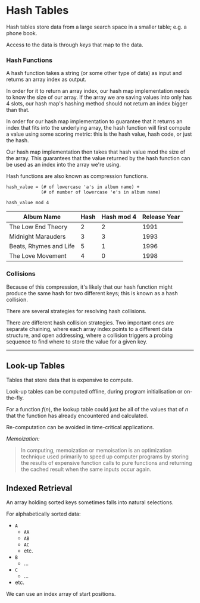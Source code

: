# Hash Tables

Hash tables store data from a large search space in a smaller table; e.g. a phone book.

Access to the data is through *keys* that map to the data.

### Hash Functions

A hash function takes a string (or some other type of data) as input and returns an array index as output. 

In order for it to return an array index, our hash map implementation needs to know the size of our array. If the array we are saving values into only has 4 slots, our hash map's hashing method should not return an index bigger than that.

In order for our hash map implementation to guarantee that it returns an index that fits into the underlying array, the hash function will first compute a value using some scoring metric: this is the hash value, hash code, or just the hash.

Our hash map implementation then takes that hash value mod the size of the array. This guarantees that the value returned by the hash function can be used as an index into the array we're using.

Hash functions are also known as compression functions.

```
hash_value = (# of lowercase 'a's in album name) + 
             (# of number of lowercase 'e's in album name)

hash_value mod 4
```

Album Name             | Hash |	Hash mod 4 | Release Year
---                    | ---  | ---        | ---
The Low End Theory     | 2    | 2          | 1991
Midnight Marauders     | 3    | 3          | 1993
Beats, Rhymes and Life | 5    | 1          | 1996
The Love Movement      | 4    | 0          | 1998

### Collisions


Because of this compression, it's likely that our hash function might produce the same hash for two different keys; this is known as a hash collision. 

There are several strategies for resolving hash collisions.

There are different hash collision strategies. Two important ones are separate chaining, where each array index points to a different data structure, and open addressing, where a collision triggers a probing sequence to find where to store the value for a given key.

---

## Look-up Tables

Tables that store data that is expensive to compute.

Look-up tables can be computed offline, during program initialisation or on-the-fly.

For a function $f(n)$, the lookup table could just be all of the values that of $n$ that the function has already encountered and calculated.

Re-computation can be avoided in time-critical applications.

*Memoization:*
> In computing, memoization or memoisation is an optimization technique used primarily to speed up computer programs by storing the results of expensive function calls to pure functions and returning the cached result when the same inputs occur again.

## Indexed Retrieval

An array holding sorted keys sometimes falls into natural selections.

For alphabetically sorted data:
- `A`
    - `AA`
    - `AB`
    - `AC`
    - etc.
- `B`
    - ...
- `C`
    - ...
- etc.

We can use an index array of start positions.


